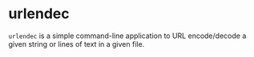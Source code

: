 # urlendec

`urlendec` is a simple command-line application to URL encode/decode a given string or lines of text in a given file.
